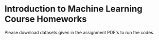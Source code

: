 # Introduction to Machine Learning Course Homeworks

Please download datasets given in the assignment PDF's to run the codes.

